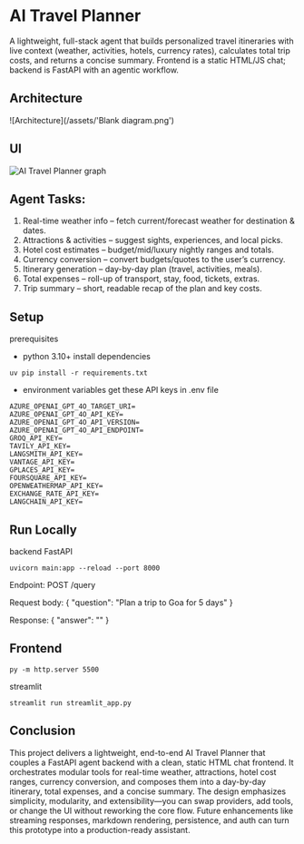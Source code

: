 
# AI Travel Planner

A lightweight, full-stack agent that builds personalized travel itineraries with live context (weather, activities, hotels, currency rates), calculates total trip costs, and returns a concise summary.
Frontend is a static HTML/JS chat; backend is FastAPI with an agentic workflow.

## Architecture
![Architecture](/assets/'Blank diagram.png')

## UI
![AI Travel Planner graph](/assets/demo.gif)

## Agent Tasks:

1. Real-time weather info – fetch current/forecast weather for destination & dates.
2. Attractions & activities – suggest sights, experiences, and local picks.
3. Hotel cost estimates – budget/mid/luxury nightly ranges and totals.
4. Currency conversion – convert budgets/quotes to the user’s currency.
5. Itinerary generation – day-by-day plan (travel, activities, meals).
6. Total expenses – roll-up of transport, stay, food, tickets, extras.
7. Trip summary – short, readable recap of the plan and key costs.



## Setup
prerequisites
- python 3.10+ 
install dependencies
```
uv pip install -r requirements.txt 
```
- environment variables 
get these API keys in .env file
```
AZURE_OPENAI_GPT_4O_TARGET_URI=
AZURE_OPENAI_GPT_4O_API_KEY=
AZURE_OPENAI_GPT_4O_API_VERSION=
AZURE_OPENAI_GPT_4O_API_ENDPOINT=
GROQ_API_KEY=
TAVILY_API_KEY=
LANGSMITH_API_KEY=
VANTAGE_API_KEY=
GPLACES_API_KEY=
FOURSQUARE_API_KEY=
OPENWEATHERMAP_API_KEY=
EXCHANGE_RATE_API_KEY=
LANGCHAIN_API_KEY=
```

## Run Locally

backend FastAPI
```
uvicorn main:app --reload --port 8000
```
Endpoint: POST /query

Request body: { "question": "Plan a trip to Goa for 5 days" }

Response: { "answer": "<markdown string>" }

## Frontend 

```
py -m http.server 5500
```
streamlit 
```
streamlit run streamlit_app.py
```


## Conclusion
This project delivers a lightweight, end-to-end AI Travel Planner that couples a FastAPI agent backend with a clean, static HTML chat frontend. It orchestrates modular tools for real-time weather, attractions, hotel cost ranges, currency conversion, and composes them into a day-by-day itinerary, total expenses, and a concise summary. The design emphasizes simplicity, modularity, and extensibility—you can swap providers, add tools, or change the UI without reworking the core flow. Future enhancements like streaming responses, markdown rendering, persistence, and auth can turn this prototype into a production-ready assistant.

